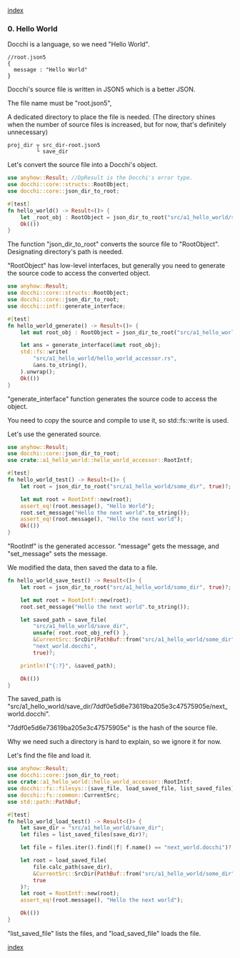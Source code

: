 [index](index.md)

### 0. Hello World


Docchi is a language, so we need "Hello World".
```json5
//root.json5
{
  message : "Hello World"
}
```
Docchi's source file is written in JSON5 which is a better JSON.

The file name must be "root.json5",

A dedicated directory to place the file is needed. 
(The directory shines when the number of source files is increased, but for now, that's definitely unnecessary)
```
proj_dir ┬ src_dir-root.json5
         └ save_dir
```
Let's convert the source file into a Docchi's object.
```Rust
use anyhow::Result; //DpResult is the Docchi's error type.
use docchi::core::structs::RootObject;
use docchi::core::json_dir_to_root;

#[test]
fn hello_world() -> Result<()> {
    let _root_obj : RootObject = json_dir_to_root("src/a1_hello_world/some_dir", true)?;
    Ok(())
}
```
The function "json_dir_to_root" converts the source file to "RootObject". 
Designating directory's path is needed.

"RootObject" has low-level interfaces, 
but generally you need to generate the source code to access the converted object.
```Rust
use anyhow::Result;
use docchi::core::structs::RootObject;
use docchi::core::json_dir_to_root;
use docchi::intf::generate_interface;

#[test]
fn hello_world_generate() -> Result<()> {
    let mut root_obj : RootObject = json_dir_to_root("src/a1_hello_world/some_dir", true)?;

    let ans = generate_interface(&mut root_obj);
    std::fs::write(
        "src/a1_hello_world/hello_world_accessor.rs",
        &ans.to_string(),
    ).unwrap();
    Ok(())
}
```
"generate_interface" function generates the source code to access the object.

You need to copy the source and compile to use it,
so std::fs::write is used.

Let's use the generated source.
```Rust
use anyhow::Result;
use docchi::core::json_dir_to_root;
use crate::a1_hello_world::hello_world_accessor::RootIntf;

#[test]
fn hello_world_test() -> Result<()> {
    let root = json_dir_to_root("src/a1_hello_world/some_dir", true)?;

    let mut root = RootIntf::new(root);
    assert_eq!(root.message(), "Hello World");
    root.set_message("Hello the next world".to_string());
    assert_eq!(root.message(), "Hello the next world");
    Ok(())
}
```
"RootIntf" is the generated accessor.
"message" gets the message, and "set_message" sets the message.

We modified the data, then saved the data to a file.
```Rust
fn hello_world_save_test() -> Result<()> {
    let root = json_dir_to_root("src/a1_hello_world/some_dir", true)?;

    let mut root = RootIntf::new(root);
    root.set_message("Hello the next world".to_string());

    let saved_path = save_file(
        "src/a1_hello_world/save_dir",
        unsafe{ root.root_obj_ref() },
        &CurrentSrc::SrcDir(PathBuf::from("src/a1_hello_world/some_dir")),
        "next_world.docchi",
        true)?;

    println!("{:?}", &saved_path);

    Ok(())
}
```
The saved_path is 
"src/a1_hello_world/save_dir/7ddf0e5d6e73619ba205e3c47575905e/next_world.docchi".

"7ddf0e5d6e73619ba205e3c47575905e" is the hash of the source file.

Why we need such a directory is hard to explain, so we ignore it for now.

Let's find the file and load it.
```Rust
use anyhow::Result;
use docchi::core::json_dir_to_root;
use crate::a1_hello_world::hello_world_accessor::RootIntf;
use docchi::fs::filesys::{save_file, load_saved_file, list_saved_files};
use docchi::fs::common::CurrentSrc;
use std::path::PathBuf;

#[test]
fn hello_world_load_test() -> Result<()> {
    let save_dir = "src/a1_hello_world/save_dir";
    let files = list_saved_files(save_dir)?;

    let file = files.iter().find(|f| f.name() == "next_world.docchi")?;

    let root = load_saved_file(
        file.calc_path(save_dir),
        &CurrentSrc::SrcDir(PathBuf::from("src/a1_hello_world/some_dir")),
        true
    )?;
    let root = RootIntf::new(root);
    assert_eq!(root.message(), "Hello the next world");

    Ok(())
}
```
"list_saved_file" lists the files, and "load_saved_file" loads the file.


[index](index.md)

